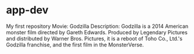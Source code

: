 # app-dev
My first repository
Movie: Godzilla
Description: Godzilla is a 2014 American monster film directed by Gareth Edwards. Produced by Legendary Pictures and distributed by Warner Bros. Pictures, it is a reboot of Toho Co., Ltd.'s Godzilla franchise, and the first film in the MonsterVerse.
